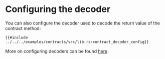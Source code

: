 # Configuring the decoder

<!-- This section should explain what the call params are and how to configure them -->
<!-- call_params:example:start -->
You can also configure the decoder used to decode the return value of the contract method:

```rust,ignore
{{#include ../../../examples/contracts/src/lib.rs:contract_decoder_config}}
```

More on configuring decoders can be found [here](../codec/decoding.md).
